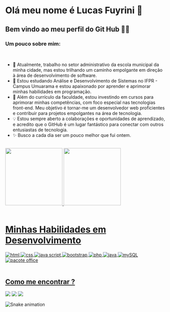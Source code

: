 # Olá meu nome é Lucas Fuyrini 👋
## Bem vindo ao meu perfil do Git Hub 👨‍💻

### Um pouco sobre mim: 
</br>

- 🔭 Atualmente, trabalho no setor administrativo da escola municipal da minha cidade, mas estou trilhando um caminho empolgante em direção à área de desenvolvimento de software.
- 🌱 Estou estudando Análise e Desenvolvimento de Sistemas no IFPR - Campus Umuarama e estou apaixonado por aprender e aprimorar minhas habilidades em programação.
- 🚀 Além do currículo da faculdade, estou investindo em cursos para aprimorar minhas competências, com foco especial nas tecnologias front-end. Meu objetivo é tornar-me um desenvolvedor web proficientes e contribuir para projetos empolgantes na área de tecnologia.
- 💡 Estou sempre aberto a colaborações e oportunidades de aprendizado, e acredito que o GitHub é um lugar fantástico para conectar com outros entusiastas de tecnologia.
- ✨ Busco a cada dia ser um pouco melhor que fui ontem.
</br>

<div>
<a href="https://github.com/Furini2002">
<img loading="lazy" height="180em" src="https://github-readme-stats.vercel.app/api/top-langs/?username=Furini2002&layout=compact&langs_count=7&theme=dracula"/>
<img loading="lazy" height="180em" src="https://github-readme-stats.vercel.app/api?username=Furini2002&show_icons=true&theme=dracula&include_all_commits=true&count_private=true"/>
</div>

</br>

# Minhas Habilidades em Desenvolvimento

<div style="display= inline_block">
  <img align="center" alt="html" src="https://img.shields.io/badge/HTML5-E34F26?style=for-the-badge&logo=html5&logoColor=white">
  <img align="center" alt="css" src="https://img.shields.io/badge/CSS3-1572B6?style=for-the-badge&logo=css3&logoColor=white">
  <img align="center" alt="java script" src="https://img.shields.io/badge/JavaScript-F7DF1E?style=for-the-badge&logo=javascript&logoColor=black">
  <img align="center" alt="bootstrap" src="https://img.shields.io/badge/Bootstrap-563D7C?style=for-the-badge&logo=bootstrap&logoColor=white">
  <img align="center" alt="php" src="https://img.shields.io/badge/PHP-777BB4?style=for-the-badge&logo=php&logoColor=white">
  <img align="center" alt="java" src="https://img.shields.io/badge/Java-ED8B00?style=for-the-badge&logo=openjdk&logoColor=white">
  <img align="center" alt="mySQL" src="https://img.shields.io/badge/MySQL-00000F?style=for-the-badge&logo=mysql&logoColor=white">
  <img align="center" alt="pacote office" src="https://img.shields.io/badge/Microsoft_Office-D83B01?style=for-the-badge&logo=microsoft-office&logoColor=white">

</div>

</br>

## Como me encontrar ?

<div>
<a href="https://instagram.com/llfurini" target="_blank"><img loading="lazy" src="https://img.shields.io/badge/-Instagram-%23E4405F?style=for-the-badge&logo=instagram&logoColor=white" target="_blank"></a>
<a href = "mailto:llfurini2002@gmail.com"><img loading="lazy" src="https://img.shields.io/badge/Gmail-D14836?style=for-the-badge&logo=gmail&logoColor=white" target="_blank"></a>
<a href="https://www.linkedin.com/in/lucaslfurini" target="_blank"><img loading="lazy" src="https://img.shields.io/badge/-LinkedIn-%230077B5?style=for-the-badge&logo=linkedin&logoColor=white" target="_blank"></a>   
</div>

![Snake animation](https://github.com/seu-usuário-aqui/Furini2002/blob/output/github-contribution-grid-snake.svg)

